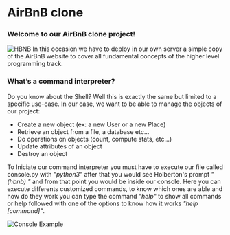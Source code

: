 # AirBnB clone
### Welcome to our AirBnB clone project!
![HBNB](https://github.com/Titania792/pictures-for-projects/blob/master/hbnb.png)
In this occasion we have to deploy in our own server a simple copy of the AirBnB website to cover all fundamental concepts of the higher level programming track.

### What’s a command interpreter?
Do you know about the Shell? Well this is exactly the same but limited to a specific use-case. In our case, we want to be able to manage the objects of our project:
-   Create a new object (ex: a new User or a new Place)
-   Retrieve an object from a file, a database etc…
-   Do operations on objects (count, compute stats, etc…)
-   Update attributes of an object
-   Destroy an object

To Iniciate our command interpreter you must have to execute our file called console.py with _"python3"_ after that you would see Holberton's prompt _"(hbnb) "_  and from that point you would be inside our console. Here you can execute differents customized commands, to know which ones are able and how do they work you can type the command _"help"_ to show all commands or help followed with one of the options to know how it works  _"help [command]"_.

![Console Example](https://github.com/Titania792/pictures-for-projects/blob/master/console%20example.png)
